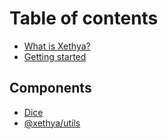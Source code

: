 # Table of contents

* [What is Xethya?](README.md)
* [Getting started](getting-started.md)

## Components

* [Dice](components/xethya-dice.md)
* [@xethya/utils](components/xethya-utils.md)

